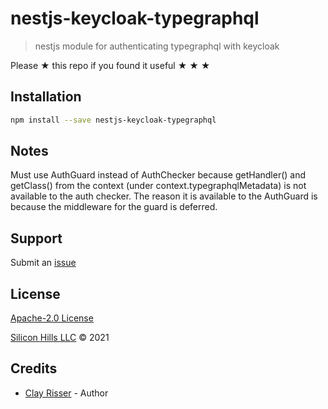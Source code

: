 # nestjs-keycloak-typegraphql

> nestjs module for authenticating typegraphql with keycloak

Please ★ this repo if you found it useful ★ ★ ★

## Installation

```sh
npm install --save nestjs-keycloak-typegraphql
```

## Notes

Must use AuthGuard instead of AuthChecker because getHandler() and getClass() from the context (under context.typegraphqlMetadata) is not available to the auth checker.  The reason it is available to the AuthGuard is because the middleware for the guard is deferred.

## Support

Submit an [issue](https://github.com/clayrisser/nestjs-keycloak-typegraphql/issues/new)

## License

[Apache-2.0 License](LICENSE)

[Silicon Hills LLC](https://clayrisser.com) © 2021

## Credits

- [Clay Risser](https://clayrisser.com) - Author
